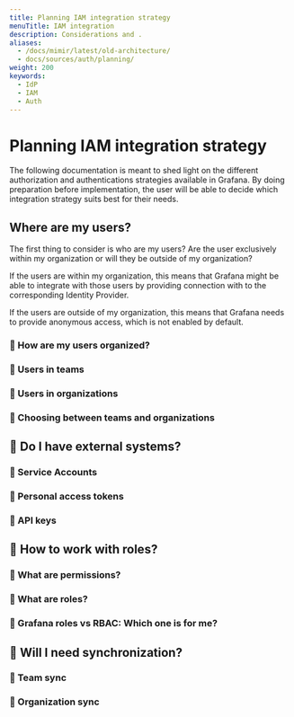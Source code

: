 ```yaml
---
title: Planning IAM integration strategy
menuTitle: IAM integration
description: Considerations and .
aliases:
  - /docs/mimir/latest/old-architecture/
  - docs/sources/auth/planning/
weight: 200
keywords:
  - IdP
  - IAM
  - Auth
---
```


# Planning IAM integration strategy

The following documentation is meant to shed light on the different authorization and authentications strategies available in Grafana. By doing preparation before implementation, the user will be able to decide which integration strategy suits best for their needs.

## Where are my users?

The first thing to consider is who are my users? Are the user exclusively within my organization or will they be outside of my organization?

If the users are within my organization, this means that Grafana might be able to integrate with those users by providing connection with to the corresponding Identity Provider.

If the users are outside of my organization, this means that Grafana needs to provide anonymous access, which is not enabled by default.

### 🚧 How are my users organized?

### 🚧 Users in teams

### 🚧 Users in organizations

### 🚧 Choosing between teams and organizations

## 🚧 Do I have external systems?

### 🚧 Service Accounts

### 🚧 Personal access tokens

### 🚧 API keys

## 🚧 How to work with roles?

### 🚧 What are permissions?

### 🚧 What are roles?

### 🚧 Grafana roles vs RBAC: Which one is for me?

## 🚧 Will I need synchronization?

### 🚧 Team sync

### 🚧 Organization sync
